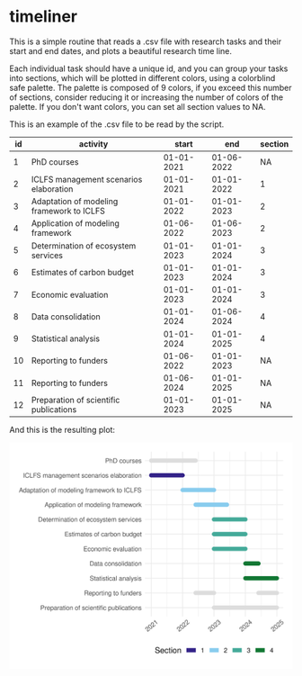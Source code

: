 # timeliner

This is a simple routine that reads a .csv file with research
tasks and their start and end dates, and plots a beautiful
research time line. 

Each individual task should have a unique
id, and you can group your tasks into sections, which will
be plotted in different colors, using a colorblind safe
palette. The palette is composed of 9 colors, if you exceed
this number of sections, consider reducing it or increasing
the number of colors of the palette. If you don't want 
colors, you can set all section values to NA.

This is an example of the .csv file to be read by the script.


| id 	| activity                                  	| start      	| end        	| section 	|
|----	|-------------------------------------------	|------------	|------------	|---------	|
| 1  	| PhD courses                               	| 01-01-2021 	| 01-06-2022 	| NA      	|
| 2  	| ICLFS management scenarios elaboration    	| 01-01-2021 	| 01-01-2022 	| 1       	|
| 3  	| Adaptation of modeling framework to ICLFS 	| 01-01-2022 	| 01-01-2023 	| 2       	|
| 4  	| Application of modeling framework         	| 01-06-2022 	| 01-06-2023 	| 2       	|
| 5  	| Determination of ecosystem services       	| 01-01-2023 	| 01-01-2024 	| 3       	|
| 6  	| Estimates of carbon budget                	| 01-01-2023 	| 01-01-2024 	| 3       	|
| 7  	| Economic evaluation                       	| 01-01-2023 	| 01-01-2024 	| 3       	|
| 8  	| Data consolidation                        	| 01-01-2024 	| 01-06-2024 	| 4       	|
| 9  	| Statistical analysis                      	| 01-01-2024 	| 01-01-2025 	| 4       	|
| 10 	| Reporting to funders                      	| 01-06-2022 	| 01-01-2023 	| NA      	|
| 11 	| Reporting to funders                      	| 01-06-2024 	| 01-01-2025 	| NA      	|
| 12 	| Preparation of scientific publications    	| 01-01-2023 	| 01-01-2025 	| NA      	|


And this is the resulting plot:


![Beautiful time line](timeline.png)
